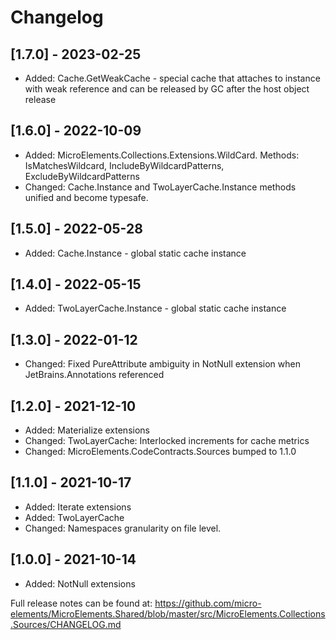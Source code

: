 ﻿# Changelog

## [1.7.0] - 2023-02-25
- Added: Cache.GetWeakCache - special cache that attaches to instance with weak reference and can be released by GC after the host object release

## [1.6.0] - 2022-10-09
- Added: MicroElements.Collections.Extensions.WildCard. Methods: IsMatchesWildcard, IncludeByWildcardPatterns, ExcludeByWildcardPatterns
- Changed: Cache.Instance and TwoLayerCache.Instance methods unified and become typesafe. 

## [1.5.0] - 2022-05-28
- Added: Cache.Instance - global static cache instance

## [1.4.0] - 2022-05-15
- Added: TwoLayerCache.Instance - global static cache instance

## [1.3.0] - 2022-01-12
- Changed: Fixed PureAttribute ambiguity in NotNull extension when JetBrains.Annotations referenced

## [1.2.0] - 2021-12-10
- Added: Materialize extensions
- Changed: TwoLayerCache: Interlocked increments for cache metrics
- Changed: MicroElements.CodeContracts.Sources bumped to 1.1.0

## [1.1.0] - 2021-10-17
- Added: Iterate extensions
- Added: TwoLayerCache
- Changed: Namespaces granularity on file level.

## [1.0.0] - 2021-10-14
- Added: NotNull extensions

Full release notes can be found at: https://github.com/micro-elements/MicroElements.Shared/blob/master/src/MicroElements.Collections.Sources/CHANGELOG.md
